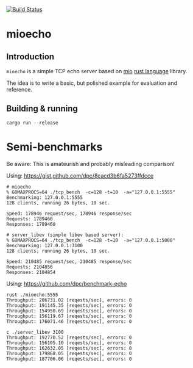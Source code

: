 [![Build Status](https://travis-ci.org/dpc/mioecho.svg?branch=master)](https://travis-ci.org/dpc/mioecho)

# mioecho

## Introduction

`mioecho` is a simple TCP echo server based on [mio][mio] [rust language][rust] library.

The idea is to write a basic, but polished example for evaluation and reference.

[rust]: http://rust-lang.org
[mio]: https://github.com/carllerche/mio
[hex2d-dpcext-rs]: http://github.com/dpc/hex2d-dpcext-rs

## Building & running

    cargo run --release

# Semi-benchmarks

Be aware: This is amateurish and probably misleading comparison!

Using: https://gist.github.com/dpc/8cacd3b6fa5273ffdcce

```
# mioecho
% GOMAXPROCS=64 ./tcp_bench  -c=128 -t=10  -a="127.0.0.1:5555"
Benchmarking: 127.0.0.1:5555
128 clients, running 26 bytes, 10 sec.

Speed: 178946 request/sec, 178946 response/sec
Requests: 1789460
Responses: 1789460

# server_libev (simple libev based server):
% GOMAXPROCS=64 ./tcp_bench  -c=128 -t=10  -a="127.0.0.1:5000"
Benchmarking: 127.0.0.1:3100
128 clients, running 26 bytes, 10 sec.

Speed: 210485 request/sec, 210485 response/sec
Requests: 2104856
Responses: 2104854
```

Using: https://github.com/dpc/benchmark-echo

```
rust ./mioecho:5555
Throughput: 206731.02 [reqests/sec], errors: 0
Throughput: 191145.35 [reqests/sec], errors: 0
Throughput: 154950.69 [reqests/sec], errors: 0
Throughput: 156119.67 [reqests/sec], errors: 0
Throughput: 176071.46 [reqests/sec], errors: 0

c ./server_libev 3100
Throughput: 192770.52 [reqests/sec], errors: 0
Throughput: 156105.10 [reqests/sec], errors: 0
Throughput: 162632.05 [reqests/sec], errors: 0
Throughput: 179868.05 [reqests/sec], errors: 0
Throughput: 187706.06 [reqests/sec], errors: 0
```
